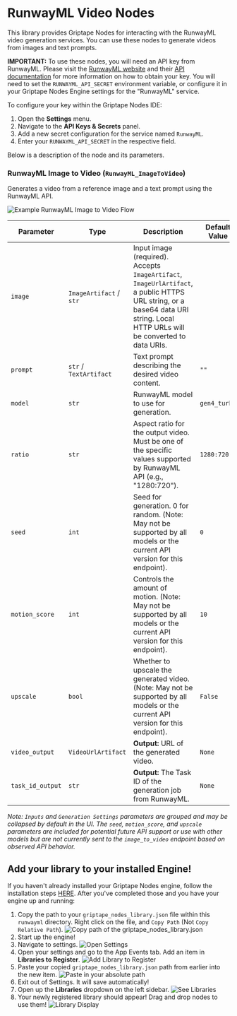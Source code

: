 # RunwayML Video Nodes

This library provides Griptape Nodes for interacting with the RunwayML video generation services. You can use these nodes to generate videos from images and text prompts.

**IMPORTANT:** To use these nodes, you will need an API key from RunwayML. Please visit the [RunwayML website](https://runwayml.com/) and their [API documentation](https://docs.dev.runwayml.com/guides/using-the-api/) for more information on how to obtain your key. You will need to set the `RUNWAYML_API_SECRET` environment variable, or configure it in your Griptape Nodes Engine settings for the "RunwayML" service.

To configure your key within the Griptape Nodes IDE:
1. Open the **Settings** menu.
2. Navigate to the **API Keys & Secrets** panel.
3. Add a new secret configuration for the service named `RunwayML`.
4. Enter your `RUNWAYML_API_SECRET` in the respective field.

Below is a description of the node and its parameters.

### RunwayML Image to Video (`RunwayML_ImageToVideo`)

Generates a video from a reference image and a text prompt using the RunwayML API.

![Example RunwayML Image to Video Flow](./images/example_runway.png)

| Parameter        | Type                          | Description                                                                                                                  | Default Value   |
|------------------|-------------------------------|------------------------------------------------------------------------------------------------------------------------------|-----------------|
| `image`          | `ImageArtifact` / `str`       | Input image (required). Accepts `ImageArtifact`, `ImageUrlArtifact`, a public HTTPS URL string, or a base64 data URI string. Local HTTP URLs will be converted to data URIs. |                 |
| `prompt`         | `str` / `TextArtifact`        | Text prompt describing the desired video content.                                                                            | `""`            |
| `model`          | `str`                         | RunwayML model to use for generation.                                                                                        | `gen4_turbo`    |
| `ratio`          | `str`                         | Aspect ratio for the output video. Must be one of the specific values supported by RunwayML API (e.g., "1280:720").         | `1280:720`      |
| `seed`           | `int`                         | Seed for generation. 0 for random. (Note: May not be supported by all models or the current API version for this endpoint). | `0`             |
| `motion_score`   | `int`                         | Controls the amount of motion. (Note: May not be supported by all models or the current API version for this endpoint).       | `10`            |
| `upscale`        | `bool`                        | Whether to upscale the generated video. (Note: May not be supported by all models or the current API version for this endpoint). | `False`         |
| `video_output`   | `VideoUrlArtifact`            | **Output:** URL of the generated video.                                                                                      | `None`          |
| `task_id_output` | `str`                         | **Output:** The Task ID of the generation job from RunwayML.                                                                 | `None`          |

*Note: `Inputs` and `Generation Settings` parameters are grouped and may be collapsed by default in the UI. The `seed`, `motion_score`, and `upscale` parameters are included for potential future API support or use with other models but are not currently sent to the `image_to_video` endpoint based on observed API behavior.*

## Add your library to your installed Engine! 

If you haven't already installed your Griptape Nodes engine, follow the installation steps [HERE](https://github.com/griptape-ai/griptape-nodes).
After you've completed those and you have your engine up and running: 

1. Copy the path to your `griptape_nodes_library.json` file within this `runwayml` directory. Right click on the file, and `Copy Path` (Not `Copy Relative Path`).
   ![Copy path of the griptape_nodes_library.json](./images/get_json_path.png)
2. Start up the engine! 
3. Navigate to settings.
   ![Open Settings](./images/open_settings.png)
4. Open your settings and go to the App Events tab. Add an item in **Libraries to Register**.
   ![Add Library to Register](./images/add_library.png)
5. Paste your copied `griptape_nodes_library.json` path from earlier into the new item.
   ![Paste in your absolute path](./images/paste_library.png)
6. Exit out of Settings. It will save automatically! 
7. Open up the **Libraries** dropdown on the left sidebar.
   ![See Libraries](./images/see_libraries.png)
8. Your newly registered library should appear! Drag and drop nodes to use them!
   ![Library Display](./images/final_image.png) 